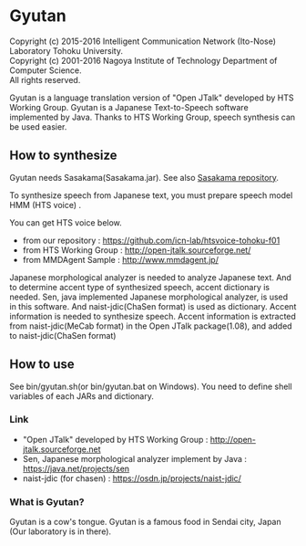 # Gyutan
Copyright (c) 2015-2016 Intelligent Communication Network (Ito-Nose) Laboratory Tohoku University.   
Copyright (c) 2001-2016 Nagoya Institute of Technology Department of Computer Science.   
All rights reserved.  

Gyutan is a language translation version of "Open JTalk" developed by HTS Working Group.
Gyutan is a Japanese Text-to-Speech software implemented by Java.
Thanks to HTS Working Group, speech synthesis can be used easier.

## How to synthesize
Gyutan needs Sasakama(Sasakama.jar).
See also [Sasakama repository](https://github.com/icn-lab/Sasakama).

To synthesize speech from Japanese text, you must prepare speech model HMM (HTS voice) .

You can get HTS voice below.
* from our repository : <https://github.com/icn-lab/htsvoice-tohoku-f01>
* from HTS Working Group : <http://open-jtalk.sourceforge.net/>
* from MMDAgent Sample : <http://www.mmdagent.jp/>

Japanese morphological analyzer is needed to analyze Japanese text.
And to determine accent	type of	synthesized speech, accent dictionary is needed.
Sen, java implemented Japanese morphological analyzer, is used in this software.
And naist-jdic(ChaSen format) is used as dictionary.
Accent information is needed to synthesize speech.
Accent information is extracted from naist-jdic(MeCab format) in the Open JTalk package(1.08), and added to naist-jdic(ChaSen format)

## How to use
See bin/gyutan.sh(or bin/gyutan.bat on Windows).
You need to define shell variables of each JARs and dictionary.

### Link
* "Open JTalk" developed by HTS Working Group : <http://open-jtalk.sourceforge.net>
* Sen, Japanese morphological analyzer implement by Java : <https://java.net/projects/sen>
* naist-jdic (for chasen) : <https://osdn.jp/projects/naist-jdic/>

### What is Gyutan?
Gyutan is a cow's tongue.
Gyutan is a famous food in Sendai city, Japan (Our laboratory is in there).
